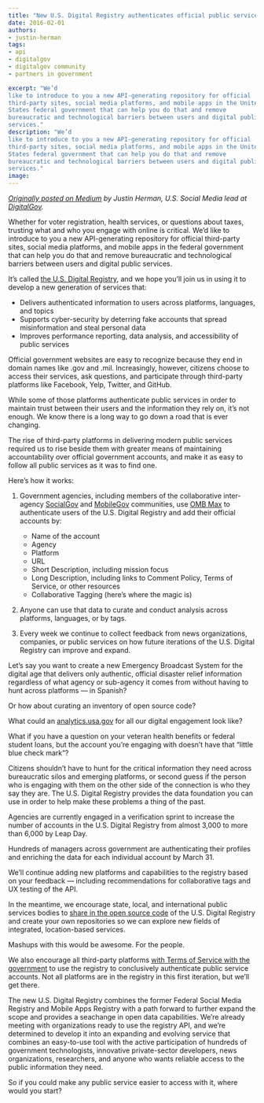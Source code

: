 ```yaml
---
title: "New U.S. Digital Registry authenticates official public service accounts"
date: 2016-02-01
authors:
- justin-herman
tags:
- api
- digitalgov
- digitalgov community
- partners in government

excerpt: "We’d
like to introduce to you a new API-generating repository for official
third-party sites, social media platforms, and mobile apps in the United
States federal government that can help you do that and remove
bureaucratic and technological barriers between users and digital public
services."
description: "We’d
like to introduce to you a new API-generating repository for official
third-party sites, social media platforms, and mobile apps in the United
States federal government that can help you do that and remove
bureaucratic and technological barriers between users and digital public
services."
image:
---
```


*[Originally posted on Medium](https://medium.com/@GeneralServicesAdministration/new-u-s-digital-registry-authenticates-official-public-service-accounts-1f8120d67976#.upjpyxsbo) by Justin Herman, U.S. Social Media lead at [DigitalGov](http://www.digitalgov.gov/).*

Whether for voter registration, health services, or questions about
taxes, trusting what and who you engage with online is critical. We’d
like to introduce to you a new API-generating repository for official
third-party sites, social media platforms, and mobile apps in the federal government that can help you do that and remove
bureaucratic and technological barriers between users and digital public
services.

It’s called [the U.S. Digital
Registry](https://www.digitalgov.gov/services/u-s-digital-registry/),
and we hope you’ll join us in using it to develop a new generation of
services that:

-   Delivers authenticated information to users across platforms, languages, and topics
-   Supports cyber-security by deterring fake accounts that spread misinformation and steal personal data
-   Improves performance reporting, data analysis, and accessibility of public services

Official government websites are easy to recognize because they end in
domain names like .gov and .mil. Increasingly, however, citizens choose
to access their services, ask questions, and participate through
third-party platforms like Facebook, Yelp, Twitter, and GitHub.


While some of those platforms authenticate public services in order to
maintain trust between their users and the information they rely on,
it’s not enough. We know there is a long way to go down a road that is
ever changing.

The rise of third-party platforms in delivering modern public services
required us to rise beside them with greater means of maintaining
accountability over official government accounts, and make it as easy to
follow all public services as it was to find one.

Here’s how it works:

1.  Government agencies, including members of the collaborative inter-agency [SocialGov](http://www.digitalgov.gov/communities/social-media/) and [MobileGov](http://www.digitalgov.gov/communities/mobile/) communities, use [OMB Max](https://max.omb.gov/maxportal/home.do) to authenticate users of the U.S. Digital Registry and add their official accounts by:
    - Name of the account
    - Agency
    - Platform
    - URL
    - Short Description, including mission focus
    - Long Description, including links to Comment Policy, Terms of Service, or other resources
    - Collaborative Tagging (here’s where the magic is)

2. Anyone can use that data to curate and conduct analysis across
platforms, languages, or by tags.

3. Every week we continue to collect feedback from news organizations,
companies, or public services on how future iterations of the U.S.
Digital Registry can improve and expand.

Let’s say you want to create a new Emergency Broadcast System for the
digital age that delivers only authentic, official disaster relief
information regardless of what agency or sub-agency it comes from
without having to hunt across platforms — in Spanish?

Or how about curating an inventory of open source code?

What could an [analytics.usa.gov](https://analytics.usa.gov/) for all
our digital engagement look like?

What if you have a question on your veteran health benefits or federal
student loans, but the account you’re engaging with doesn’t have that
“little blue check mark”?

Citizens shouldn’t have to hunt for the critical information they need
across bureaucratic silos and emerging platforms, or second guess if the
person who is engaging with them on the other side of the connection is
who they say they are. The U.S. Digital Registry provides the data
foundation you can use in order to help make these problems a thing of
the past.

Agencies are currently engaged in a verification sprint to increase the
number of accounts in the U.S. Digital Registry from almost 3,000 to
more than 6,000 by Leap Day.

Hundreds of managers across government are authenticating their profiles
and enriching the data for each individual account by March 31.

We’ll continue adding new platforms and capabilities to the registry
based on your feedback — including recommendations for collaborative
tags and UX testing of the API.

In the meantime, we encourage state, local, and international public
services bodies to [share in the open source code](https://github.com/ctacdev/social-media-registry) of the U.S.
Digital Registry and create your own repositories so we can explore new fields of integrated, location-based services.

Mashups with this would be awesome. For the people.

We also encourage all third-party platforms [with Terms of Service with
the
government](http://www.digitalgov.gov/resources/negotiated-terms-of-service-agreements/)
to use the registry to conclusively authenticate public service
accounts. Not all platforms are in the registry in this first iteration,
but we’ll get there.

The new U.S. Digital Registry combines the former Federal Social Media
Registry and Mobile Apps Registry with a path forward to further expand
the scope and provides a seachange in open data capabilities. We’re
already meeting with organizations ready to use the registry API, and
we’re determined to develop it into an expanding and evolving service
that combines an easy-to-use tool with the active participation of
hundreds of government technologists, innovative private-sector
developers, news organizations, researchers, and anyone who wants
reliable access to the public information they need.

So if you could make any public service easier to access with it, where
would you start?
